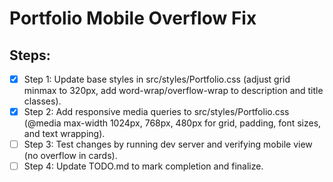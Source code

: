 # Portfolio Mobile Overflow Fix

## Steps:
- [x] Step 1: Update base styles in src/styles/Portfolio.css (adjust grid minmax to 320px, add word-wrap/overflow-wrap to description and title classes).
- [x] Step 2: Add responsive media queries to src/styles/Portfolio.css (@media max-width 1024px, 768px, 480px for grid, padding, font sizes, and text wrapping).
- [ ] Step 3: Test changes by running dev server and verifying mobile view (no overflow in cards).
- [ ] Step 4: Update TODO.md to mark completion and finalize.
